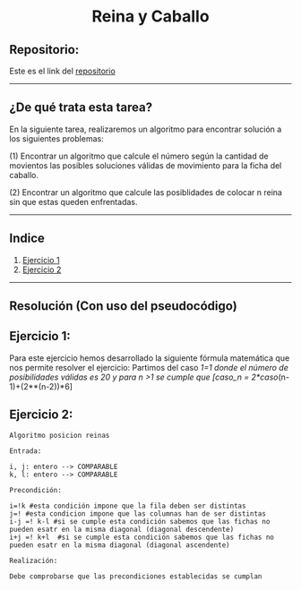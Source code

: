 <h1 align="center"> Reina y Caballo</h1>

<h2>Repositorio:</h2>

Este es el link del [repositorio](https://github.com/albabernal03/ajedrez2)
***

<h2>¿De qué trata esta tarea?</h2>

En la siguiente tarea, realizaremos un algoritmo para encontrar solución a los siguientes problemas:

(1) Encontrar un algoritmo que calcule el número según la cantidad de movientos las posibles soluciones válidas de movimiento para la ficha del caballo.

(2) Encontrar un algoritmo que calcule las posiblidades de colocar n reina sin que estas queden enfrentadas.

***


<h2>Indice</h2>

1. [Ejercicio 1](#id1)
2. [Ejercicio 2](#id2)

***
<h2>Resolución (Con uso del pseudocódigo)</h2>

## Ejercicio 1:<a name="id1"></a>
Para este ejercicio hemos desarrollado la siguiente fórmula matemática que nos permite resolver el ejercicio: 
Partimos del caso _1=1 donde el número de posibilidades válidas es 20 y para n >1 se cumple que [caso_n = 2*caso_(n-1)+(2**(n-2))*6]


## Ejercicio 2:<a name="id2"></a>

```
Algoritmo posicion reinas

Entrada:

i, j: entero --> COMPARABLE
k, l: entero --> COMPARABLE

Precondición:

i=!k #esta condición impone que la fila deben ser distintas
j=! #esta condicion impone que las columnas han de ser distintas
i-j =! k-l #si se cumple esta condición sabemos que las fichas no pueden esatr en la misma diagonal (diagonal descendente)
i+j =! k+l  #si se cumple esta condición sabemos que las fichas no pueden esatr en la misma diagonal (diagonal ascendente)

Realización:

Debe comprobarse que las precondiciones establecidas se cumplan


```
